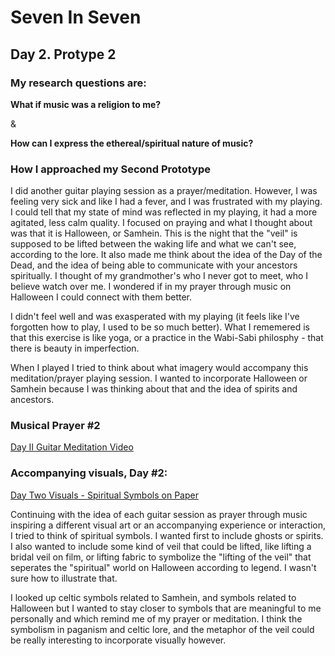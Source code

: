 # Seven In Seven 

## Day 2. Protype 2

### My research questions are: 

**What if music was a religion to me?**

 & 

 **How can I express the ethereal/spiritual nature of music?** 

### How I approached my Second Prototype

I did another guitar playing session as a prayer/meditation. However, I was feeling very sick and like I had a fever, and I was frustrated with my playing. I could tell that my state of mind was reflected in my playing, it had a more agitated, less calm quality. I focused on praying and what I thought about was that it is Halloween, or Samhein. This is the night that the "veil" is supposed to be lifted between the waking life and what we can't see, according to the lore. It also made me think about the idea of the Day of the Dead, and the idea of being able to communicate with your ancestors spiritually. I thought of my grandmother's who I never got to meet, who I believe watch over me. I wondered if in my prayer through music on Halloween I could connect with them better. 

I didn't feel well and was exasperated with my playing (it feels like I've forgotten how to play, I used to be so much better). What I rememered is that this exercise is like yoga, or a practice in the Wabi-Sabi philosphy - that there is beauty in imperfection. 

When I played I tried to think about what imagery would accompany this meditation/prayer playing session. I wanted to incorporate Halloween or Samhein because I was thinking about that and the idea of spirits and ancestors. 

### Musical Prayer #2

[Day II Guitar Meditation Video](https://www.youtube.com/watch?v=ONFS-ZlYcek)

### Accompanying visuals, Day #2:

[Day Two Visuals - Spiritual Symbols on Paper](https://youtu.be/8p__esa24J4)

Continuing with the idea of each guitar session as prayer through music inspiring a different visual art or an accompanying experience or interaction, I tried to think of spiritual symbols. I wanted first to include ghosts or spirits. I also wanted to include some kind of veil that could be lifted, like lifting a bridal veil on film, or lifting fabric to symbolize the "lifting of the veil" that seperates the "spiritual" world on Halloween according to legend. I wasn't sure how to illustrate that.

I looked up celtic symbols related to Samhein, and symbols related to Halloween but I wanted to stay closer to symbols that are meaningful to me personally and which remind me of my prayer or meditation. I think the symbolism in paganism and celtic lore, and the metaphor of the veil could be really interesting to incorporate visually however. 